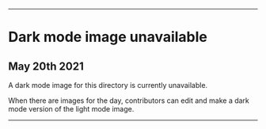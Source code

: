 
***
 
# Dark mode image unavailable

## May 20th 2021

A dark mode image for this directory is currently unavailable.

When there are images for the day, contributors can edit and make a dark mode version of the light mode image.

***
